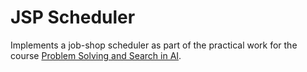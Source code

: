 JSP Scheduler
=============

Implements a job-shop scheduler as part of the practical work for the course [Problem Solving and Search in AI](https://iccl.inf.tu-dresden.de/web/Problem_Solving_and_Search_in_Artificial_Intelligence_\(SS2019\)).
